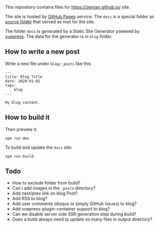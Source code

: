 This repository contains files for https://zemian.github.io/ site.

The site is hosted by [GitHub Pages](https://docs.github.com/en/github/working-with-github-pages) service. The `docs` is a special folder as [source folder](https://docs.github.com/en/github/working-with-github-pages/configuring-a-publishing-source-for-your-github-pages-site) that served as root for the site.

The folder `docs` is generated by a Static Site Generator powered by [vuepress](https://vuepress.vuejs.org/). The data for the generator is in `blog` folder.

## How to write a new post

Write a new file under `blog/_posts` like this

```
---
title: Blog Title
date: 2020-01-01
tags: 
  - blog
---

My blog content.

```

## How to build it

Then preview it:

	npm run dev

To build and update the `docs` site:

	npm run build


## Todo

* How to exclude folder from build?
* Can I add images in the `_posts` directory?
* Add next/prev link on blog Post?
* Add RSS to blog?
* Add user comments (disqus or simply GitHub issues) to blog?
* Add vuepress-plugin-container support to blog?
* Can we disable server side SSR generation step during build?
* Does a build always need to update so many files in output directory?
